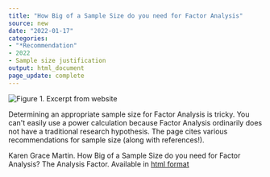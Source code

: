 ```yaml
---
title: "How Big of a Sample Size do you need for Factor Analysis"
source: new
date: "2022-01-17"
categories:
- "*Recommendation"
- 2022
- Sample size justification
output: html_document
page_update: complete
---
```


![Figure 1. Excerpt from website](http://www.pmean.com/new-images/22/sample-size-factor-analysis-01.png)

<div class="notes">

Determining an appropriate sample size for Factor Analysis is tricky. You can't easily use a power calculation because Factor Analysis ordinarily does not have a traditional research hypothesis. The page cites various recommendations for sample size (along with references!).

Karen Grace Martin. How Big of a Sample Size do you need for Factor Analysis? The Analysis Factor. Available in [html format][mar1]

[mar1]: https://www.theanalysisfactor.com/sample-size-needed-for-factor-analysis/

</div>
